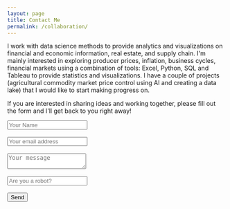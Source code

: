 ```yaml
---
layout: page
title: Contact Me
permalink: /collaboration/
---
```


I work with data science methods to provide analytics and visualizations on financial and economic information,
real estate, and supply chain. I'm mainly interested in exploring producer prices, inflation, business cycles, financial
markets using a combination of tools: Excel, Python, SQL and Tableau to provide statistics and visualizations.
I have a couple of projects (agricultural commodity market price control using AI and creating a data lake) that I would
like to start making progress on.
<br />

If you are interested in sharing ideas and working together, please fill out the form and I'll get back to you right away!
<br />

<div class="main">
  
  <script type="text/javascript">var submitted=false;</script>
  <iframe name="hidden_iframe" id="hidden_iframe" style="display:none;"onload="if(submitted) {window.location='https://luisfroch.github.io';}"></iframe>
  <form method="POST" action="https://docs.google.com/forms/d/e/1FAIpQLScwvX_F7xEhD3hq3rT9qF_B0_E8LAsREGq7IQ44h0mbFW7hkw/formResponse" class="cform" target="hidden_iframe" onsubmit="submitted=true;">
  <input type="text" name="entry.2005620554" placeholder="Your Name" /><br><br>
  <input type="email" name="entry.1045781291" placeholder="Your email address" /><br><br>
  <textarea name="entry.839337160" placeholder="Your message"></textarea><br><br>
  <input type="hidden" name="_subject" value="request" />
  <input type="text" name="_gotcha" style="display:none" />
  <input type="text" name="entry.456892121" placeholder="Are you a robot?" /><br><br>
  <button type="submit">Send</button>
</form>
  
</div>
